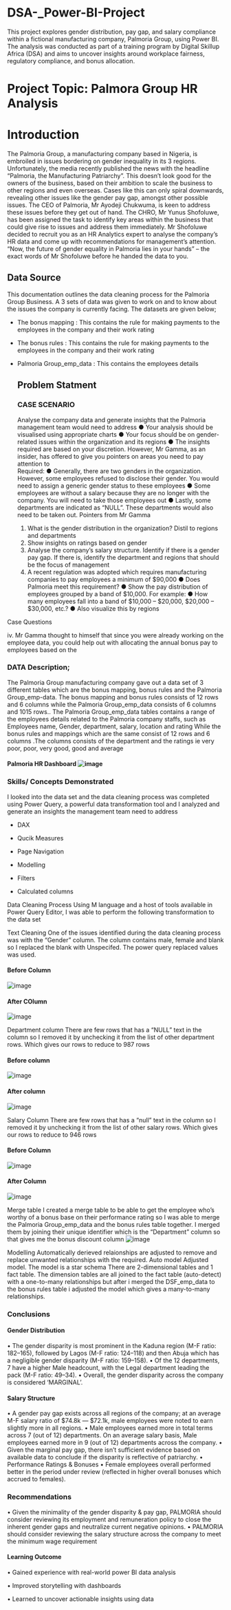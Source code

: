 # DSA-_Power-BI-Project
This project explores gender distribution, pay gap, and salary compliance within a fictional manufacturing company, Palmoria Group, using Power BI. The analysis was conducted as part of a training program by Digital Skillup Africa (DSA) and aims to uncover insights around workplace fairness, regulatory compliance, and bonus allocation.

# Project Topic:  Palmora Group HR Analysis 

#  Introduction
 The Palmoria Group, a manufacturing company based in Nigeria, is embroiled in issues 
bordering on gender inequality in its 3 regions. Unfortunately, the media recently 
published the news with the headline “Palmoria, the Manufacturing Patriarchy”. This 
doesn’t look good for the owners of the business, based on their ambition to scale the 
business to other regions and even overseas. Cases like this can only spiral downwards, 
revealing other issues like the gender pay gap, amongst other possible issues.
The CEO of Palmoria, Mr Ayodeji Chukwuma, is keen to address these issues before they 
get out of hand. The CHRO, Mr Yunus Shofoluwe, has been assigned the task to identify 
key areas within the business that could give rise to issues and address them immediately. 
Mr Shofoluwe decided to recruit you as an HR Analytics expert to analyse the company’s 
HR data and come up with recommendations for management’s attention. “Now, the 
future of gender equality in Palmoria lies in your hands” – the exact words of Mr 
Shofoluwe before he handed the data to you.

## Data Source
This documentation outlines the data cleaning process for the Palmoria Group Business. A 3 sets of data was given to work on and to know about the issues the company is currently facing. The datasets are given below;

- The bonus mapping : This contains the rule for making payments to the employees in the company and their work rating
- The bonus rules : This contains the rule for making payments to the employees in the company and their work rating
- Palmoria Group_emp_data : This contains the employees details

  ## Problem Statment
  ### CASE SCENARIO 
  Analyse the company data and generate insights that the Palmoria management 
team would need to address 
● Your analysis should be visualised using appropriate charts 
● Your focus should be on gender-related issues within the organization and its 
regions 
● The insights required are based on your discretion. However, Mr Gamma, as an 
insider, has offered to give you pointers on areas you need to pay attention to  
Required: 
● Generally, there are two genders in the organization. However, some employees 
refused to disclose their gender. You would need to assign a generic gender status 
to these employees 
● Some employees are without a salary because they are no longer with the company. 
You will need to take those employees out 
● Lastly, some departments are indicated as “NULL”. These departments would also 
need to be taken out. 
Pointers from Mr Gamma 
   1. What is the gender distribution in the organization? Distil to regions and 
departments 
   2. Show insights on ratings based on gender 
   3. Analyse the company’s salary structure. Identify if there is a gender pay gap. If 
there is, identify the department and regions that should be the focus of 
management 
   4. A recent regulation was adopted which requires manufacturing companies to pay 
employees a minimum of $90,000 
● Does Palmoria meet this requirement? 
● Show the pay distribution of employees grouped by a band of $10,000. For example: 
● How many employees fall into a band of $10,000 – $20,000, $20,000 – $30,000, 
etc.? 
● Also visualize this by regions 

Case Questions

 iv. Mr Gamma thought to himself that since you were already working on the employee 
data, you could help out with allocating the annual bonus pay to employees based on the

### DATA Description;
The Palmoria Group manufacturing company gave out a data set of 3 different tables which are the bonus mapping, bonus rules and the Palmoria Group_emp-data. The bonus mapping and bonus rules consists of 12 rows and 6 columns while the Palmoria Group_emp_data consists of 6 columns and 1015 rows.. The Palmoria Group_emp_data tables contains a range of the employees details related to the Palmoria company staffs, such as Employees name, Gender, department, salary, location and rating While the bonus rules and mappings which are the same consist of 12 rows and 6 columns .The columns consists of the department and the ratings ie very poor, poor, very good, good and average

#### Palmoria HR Dashboard ![image](https://github.com/user-attachments/assets/d2b4d58b-d3de-4a75-bf60-0ec79edcf37b)





### Skills/ Concepts Demonstrated
I looked into the data set and the data cleaning process was completed using Power Query, a powerful data transformation tool and I analyzed and generate an insights the management team need to address

- DAX

- Qucik Measures

- Page Navigation

- Modelling

- Filters

- Calculated columns

Data Cleaning Process
Using M language and a host of tools available in Power Query Editor, I was able to perform the following transformation to the data set

Text Cleaning
One of the issues identified during the data cleaning process was with the “Gender” column. The column contains male, female and blank so I replaced the blank with Unspecifed. The power query replaced values was used.
#### Before Column 
![image](https://github.com/user-attachments/assets/b1b090d6-5da8-4760-b40f-29c1481ed755)

#### After COlumn
![image](https://github.com/user-attachments/assets/b2ff42a0-5f4c-4c2a-b9d3-77bafc397897)



Department column
There are few rows that has a “NULL” text in the column so I removed it by unchecking it from the list of other department rows. Which gives our rows to reduce to 987 rows
#### Before column 
![image](https://github.com/user-attachments/assets/6ff5ac48-f4cc-473c-b8c4-7c13ad3cc83c)

#### After column 
![image](https://github.com/user-attachments/assets/48b3b8ea-59d8-46c4-b79a-948c3b73605b)

Salary Column
There are few rows that has a “null” text in the column so I removed it by unchecking it from the list of other salary rows. Which gives our rows to reduce to 946 rows 
#### Before Column 
![image](https://github.com/user-attachments/assets/c64ad470-def2-4c8e-8f39-c97b199e3e87)

#### After Column 
![image](https://github.com/user-attachments/assets/b71a2e12-647c-4a8c-933e-7c4f5c711110)


Merge table
I created a merge table to be able to get the employee who’s worthy of a bonus base on their performance rating so I was able to merge the Palmoria Group_emp_data and the bonus rules table together. I merged them by joining their unique identifier which is the “Department” column so that gives me the bonus discount column ![image](https://github.com/user-attachments/assets/3cde99df-f596-48a3-9c26-3e6a004a019c)
 

Modelling
Automatically derieved relaionships are adjusted to remove and replace unwanted relationships with the required.
Auto model Adjusted model. The model is a star schema There are 2-dimensional tables and 1 fact table. The dimension tables are all joined to the fact table (auto-detect) with a one-to-many relationships but after i merged the DSF_emp_data to the bonus rules table i adjusted the model which gives a many-to-many relationships.

### Conclusions
#### Gender Distribution 
• The gender disparity is most prominent in the Kaduna region (M-F ratio: 182–165), followed by Lagos (M-F ratio: 124–118) and then Abuja which has a negligible gender disparity (M-F ratio: 159–158). • Of the 12 departments, 7 have a higher Male headcount, with the Legal department leading the pack (M-F ratio: 49–34). • Overall, the gender disparity across the company is considered  ‘MARGINAL’.

#### Salary Structure
• A gender pay gap exists across all regions of the company; at an average M-F salary ratio of $74.8k — $72.1k, male employees were noted to earn slightly more in all regions. • Male employees earned more in total terms across 7 (out of 12) departments. On an average salary basis, Male employees earned more in 9 (out of 12) departments across the company. • Given the marginal pay gap, there isn’t sufficient evidence based on available data to conclude if the disparity is reflective of patriarchy. • Performance Ratings & Bonuses • Female employees overall performed better in the period under review (reflected in higher overall bonuses which accrued to females).

### Recommendations
• Given the minimality of the gender disparity & pay gap, PALMORIA should consider reviewing its employment and remuneration policy to close the inherent gender gaps and neutralize current negative opinions. • PALMORIA should consider reviewing the salary structure across the company to meet the minimum wage requirement

#### Learning Outcome

•	Gained experience with real-world power BI data analysis

•	Improved storytelling with dashboards

•	Learned to uncover actionable insights using data















